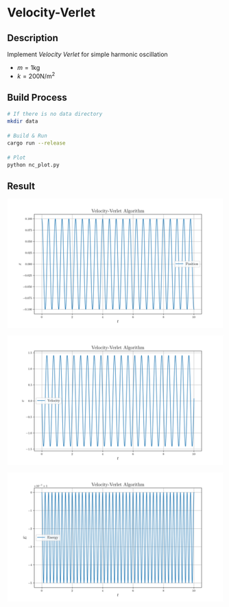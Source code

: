 # Velocity-Verlet

## Description

Implement *Velocity Verlet* for simple harmonic oscillation

* $m = 1\text{kg}$
* $k = 200 \text{N} / \text{m}^2$

## Build Process

```sh
# If there is no data directory
mkdir data

# Build & Run
cargo run --release

# Plot
python nc_plot.py
```

## Result

![position](./position.png)

![velocity](./velocity.png)

![energy](./energy.png)
